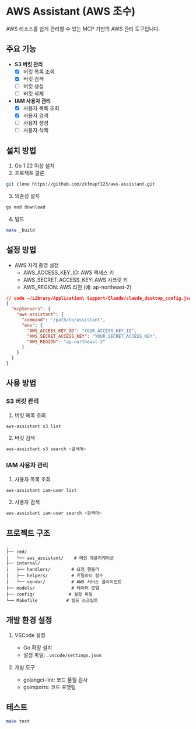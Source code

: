 # AWS Assistant (AWS 조수)

AWS 리소스를 쉽게 관리할 수 있는 MCP 기반의 AWS 관리 도구입니다.

## 주요 기능

- **S3 버킷 관리**
  - [x] 버킷 목록 조회
  - [x] 버킷 검색
  - [ ] 버킷 생성
  - [ ] 버킷 삭제

- **IAM 사용자 관리**
  - [x] 사용자 목록 조회
  - [x] 사용자 검색
  - [ ] 사용자 생성
  - [ ] 사용자 삭제

## 설치 방법

1. Go 1.22 이상 설치
2. 프로젝트 클론
```bash
git clone https://github.com/zkfmapf123/aws-assistant.git
```

3. 의존성 설치
```bash
go mod download
```

4. 빌드
```bash
make _build
```

## 설정 방법

- AWS 자격 증명 설정
   - AWS_ACCESS_KEY_ID: AWS 액세스 키
   - AWS_SECRET_ACCESS_KEY: AWS 시크릿 키
   - AWS_REGION: AWS 리전 (예: ap-northeast-2)

```json
// code ~/Library/Application\ Support/Claude/claude_desktop_config.json
{
  "mcpServers": {
    "aws-assistant": {
      "command": "/path/to/assistant",
      "env": {
        "AWS_ACCESS_KEY_ID": "YOUR_ACCESS_KEY_ID",
        "AWS_SECRET_ACCESS_KEY": "YOUR_SECRET_ACCESS_KEY",
        "AWS_REGION": "ap-northeast-2"
      }
    }
  }
}
```

## 사용 방법

### S3 버킷 관리

1. 버킷 목록 조회
```bash
aws-assistant s3 list
```

2. 버킷 검색
```bash
aws-assistant s3 search <검색어>
```

### IAM 사용자 관리

1. 사용자 목록 조회
```bash
aws-assistant iam-user list
```

2. 사용자 검색
```bash
aws-assistant iam-user search <검색어>
```

## 프로젝트 구조

```
.
├── cmd/
│   └── aws_assistant/    # 메인 애플리케이션
├── internal/
│   ├── handlers/        # 요청 핸들러
│   ├── helpers/         # 유틸리티 함수
│   └── vendor/          # AWS 서비스 클라이언트
├── models/              # 데이터 모델
├── config/             # 설정 파일
└── Makefile           # 빌드 스크립트
```

## 개발 환경 설정

1. VSCode 설정
   - Go 확장 설치
   - 설정 파일: `.vscode/settings.json`

2. 개발 도구
   - golangci-lint: 코드 품질 검사
   - goimports: 코드 포맷팅

## 테스트

```bash
make test
```

